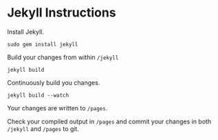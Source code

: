# Jekyll Instructions

Install Jekyll.

    sudo gem install jekyll
    
Build your changes from within `/jekyll`

    jekyll build
    
Continuously build you changes.

    jekyll build --watch
    
Your changes are written to `/pages`.

Check your compiled output in `/pages` and commit your changes in 
both `/jekyll` and `/pages` to git.
